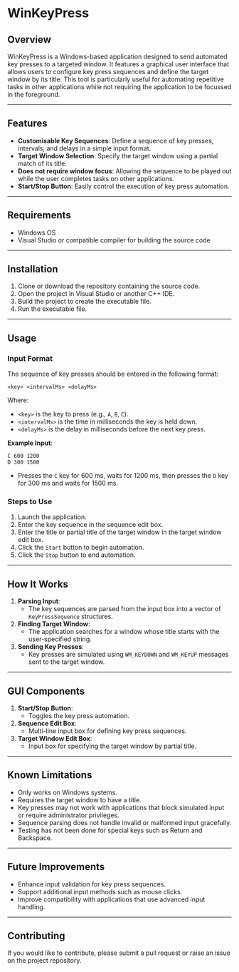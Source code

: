 # WinKeyPress


## Overview
WinKeyPress is a Windows-based application designed to send automated key presses to a targeted window. It features a graphical user interface that allows users to configure key press sequences and define the target window by its title. This tool is particularly useful for automating repetitive tasks in other applications while not requiring the application to be focussed in the foreground.

---

## Features
- **Customisable Key Sequences**: Define a sequence of key presses, intervals, and delays in a simple input format.
- **Target Window Selection**: Specify the target window using a partial match of its title.
- **Does not require window focus**: Allowing the sequence to be played out while the user completes tasks on other applications.
- **Start/Stop Button**: Easily control the execution of key press automation.

---

## Requirements
- Windows OS
- Visual Studio or compatible compiler for building the source code

---

## Installation
1. Clone or download the repository containing the source code.
2. Open the project in Visual Studio or another C++ IDE.
3. Build the project to create the executable file.
4. Run the executable file.

---

## Usage

### Input Format
The sequence of key presses should be entered in the following format:
```
<key> <intervalMs> <delayMs>
```
Where:
- `<key>` is the key to press (e.g., `A`, `B`, `C`).
- `<intervalMs>` is the time in milliseconds the key is held down.
- `<delayMs>` is the delay in milliseconds before the next key press.

**Example Input**:
```
C 600 1200
D 300 1500
```
- Presses the `C` key for 600 ms, waits for 1200 ms, then presses the `D` key for 300 ms and waits for 1500 ms.

### Steps to Use
1. Launch the application.
2. Enter the key sequence in the sequence edit box.
3. Enter the title or partial title of the target window in the target window edit box.
4. Click the `Start` button to begin automation.
5. Click the `Stop` button to end automation.

---

## How It Works
1. **Parsing Input**:
   - The key sequences are parsed from the input box into a vector of `KeyPressSequence` structures.
2. **Finding Target Window**:
   - The application searches for a window whose title starts with the user-specified string.
3. **Sending Key Presses**:
   - Key presses are simulated using `WM_KEYDOWN` and `WM_KEYUP` messages sent to the target window.

---

## GUI Components
1. **Start/Stop Button**:
   - Toggles the key press automation.
2. **Sequence Edit Box**:
   - Multi-line input box for defining key press sequences.
3. **Target Window Edit Box**:
   - Input box for specifying the target window by partial title.

---

## Known Limitations
- Only works on Windows systems.
- Requires the target window to have a title.
- Key presses may not work with applications that block simulated input or require administrator privileges.
- Sequence parsing does not handle invalid or malformed input gracefully.
- Testing has not been done for special keys such as Return and Backspace.

---

## Future Improvements
- Enhance input validation for key press sequences.
- Support additional input methods such as mouse clicks.
- Improve compatibility with applications that use advanced input handling.

---

## Contributing
If you would like to contribute, please submit a pull request or raise an issue on the project repository.
